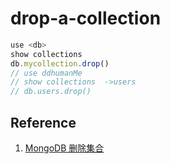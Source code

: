 # drop-a-collection

```javascript
use <db>
show collections
db.mycollection.drop()
// use ddhumanMe
// show collections  ->users
// db.users.drop()
```

## Reference

1. [MongoDB 删除集合](https://www.runoob.com/mongodb/mongodb-delete-collection.html)



